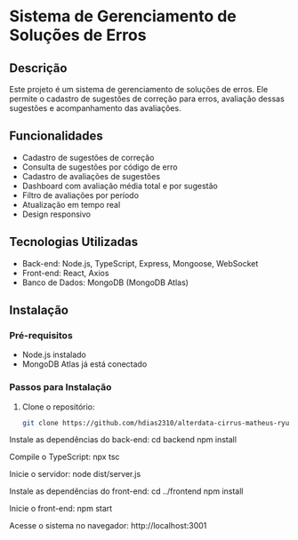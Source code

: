 # Sistema de Gerenciamento de Soluções de Erros

## Descrição

Este projeto é um sistema de gerenciamento de soluções de erros. Ele permite o cadastro de sugestões de correção para erros, avaliação dessas sugestões e acompanhamento das avaliações.

## Funcionalidades

- Cadastro de sugestões de correção
- Consulta de sugestões por código de erro
- Cadastro de avaliações de sugestões
- Dashboard com avaliação média total e por sugestão
- Filtro de avaliações por período
- Atualização em tempo real
- Design responsivo

## Tecnologias Utilizadas

- Back-end: Node.js, TypeScript, Express, Mongoose, WebSocket
- Front-end: React, Axios
- Banco de Dados: MongoDB (MongoDB Atlas)

## Instalação

### Pré-requisitos

- Node.js instalado
- MongoDB Atlas já está conectado

### Passos para Instalação

1. Clone o repositório:
   ```bash
   git clone https://github.com/hdias2310/alterdata-cirrus-matheus-ryuki.git

Instale as dependências do back-end:
cd backend
npm install

Compile o TypeScript:
npx tsc

Inicie o servidor:
node dist/server.js

Instale as dependências do front-end:
cd ../frontend
npm install

Inicie o front-end:
npm start

Acesse o sistema no navegador:
http://localhost:3001